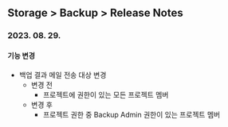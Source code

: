 ## Storage > Backup > Release Notes

### 2023. 08. 29.
#### 기능 변경
* 백업 결과 메일 전송 대상 변경
    * 변경 전
        * 프로젝트에 권한이 있는 모든 프로젝트 멤버
    * 변경 후
        * 프로젝트 권한 중 Backup Admin 권한이 있는 프로젝트 멤버